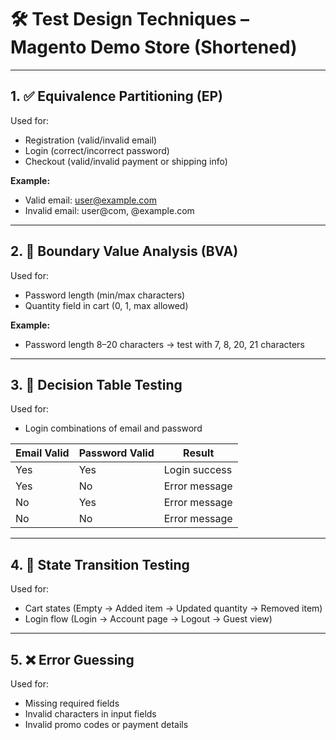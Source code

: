 # 🛠 Test Design Techniques – Magento Demo Store (Shortened)

---

## 1. ✅ Equivalence Partitioning (EP)  
Used for:  
- Registration (valid/invalid email)  
- Login (correct/incorrect password)  
- Checkout (valid/invalid payment or shipping info)  

**Example:**  
- Valid email: user@example.com  
- Invalid email: user@com, @example.com  

---

## 2. 📏 Boundary Value Analysis (BVA)  
Used for:  
- Password length (min/max characters)  
- Quantity field in cart (0, 1, max allowed)  

**Example:**  
- Password length 8–20 characters → test with 7, 8, 20, 21 characters  

---

## 3. 🧩 Decision Table Testing  
Used for:  
- Login combinations of email and password  

| Email Valid | Password Valid | Result           |  
|-------------|----------------|------------------|  
| Yes         | Yes            | Login success    |  
| Yes         | No             | Error message    |  
| No          | Yes            | Error message    |  
| No          | No             | Error message    |  

---

## 4. 🔄 State Transition Testing  
Used for:  
- Cart states (Empty → Added item → Updated quantity → Removed item)  
- Login flow (Login → Account page → Logout → Guest view)  

---

## 5. ❌ Error Guessing  
Used for:  
- Missing required fields  
- Invalid characters in input fields  
- Invalid promo codes or payment details  
